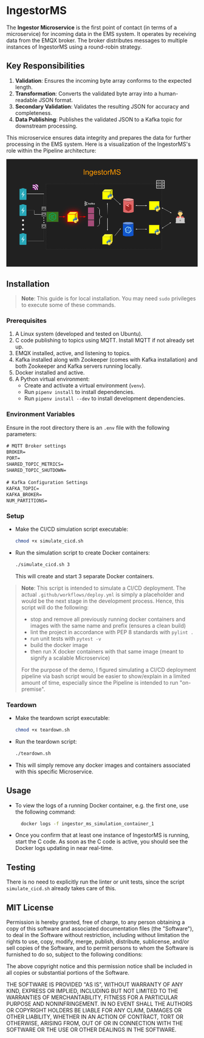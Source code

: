 # IngestorMS

The **Ingestor Microservice** is the first point of contact (in terms of a
microservice) for incoming data
in the EMS system. It operates by receiving data from the EMQX broker. The
broker distributes messages to multiple instances of IngestorMS using a
round-robin strategy.

## Key Responsibilities

1. **Validation**: Ensures the incoming byte array conforms to the expected
   length.
2. **Transformation**: Converts the validated byte array into a human-readable
   JSON format.
3. **Secondary Validation**: Validates the resulting JSON for accuracy and
   completeness.
4. **Data Publishing**: Publishes the validated JSON to a Kafka topic for
   downstream processing.

This microservice ensures data integrity and prepares the data for further
processing
in the EMS system.
Here is a visualization of the IngestorMS's role within the Pipeline
architecture:

![Pipeline Diagram](assets/images/IngestorMS_in_Pipeline.png "Pipeline Diagram")

## Installation

> **Note**: This guide is for local installation. You may need `sudo`
> privileges to execute some of these commands.

### Prerequisites

1. A Linux system (developed and tested on Ubuntu).
2. C code publishing to topics using MQTT. Install MQTT if not already set up.
3. EMQX installed, active, and listening to topics.
4. Kafka installed along with Zookeeper (comes with Kafka installation) and
   both Zookeeper and Kafka servers running locally.
5. Docker installed and active.
6. A Python virtual environment:
    - Create and activate a virtual environment (`venv`).
    - Run `pipenv install` to install dependencies.
    - Run `pipenv install --dev` to install development dependencies.

### Environment Variables

Ensure in the root directory there is an `.env` file with the following
parameters:

```plaintext
# MQTT Broker settings
BROKER=
PORT=
SHARED_TOPIC_METRICS=
SHARED_TOPIC_SHUTDOWN=

# Kafka Configuration Settings
KAFKA_TOPIC=
KAFKA_BROKER=
NUM_PARTITIONS=
```

### Setup

- Make the CI/CD simulation script executable:
   ```bash
   chmod +x simulate_cicd.sh
    ```
- Run the simulation script to create Docker containers:
    ```bash 
    ./simulate_cicd.sh 3
    ```
  This will create and start 3 separate Docker containers.

> **Note**: This script is intended to simulate a CI/CD deployment. The
> actual `.github/workflows/deploy.yml` is simply a placeholder and would
> be the next stage in the development process. Hence, this script will do
> the following:
> - stop and remove all previously running docker containers and images
    with the same name and prefix (ensures a clean build)
> - lint the project in accordance with PEP 8 standards with `pylint .`
> - run unit tests with `pytest -v`
> - build the docker image
> - then run X docker containers with that same image (meant to signify
    a scalable Microservice)
>
> For the purpose of the demo, I figured simulating a CI/CD deployment
> pipeline via bash script would be easier to show/explain in a
> limited amount of time, especially since the Pipeline is intended to run
> "on-premise".

### Teardown

- Make the teardown script executable:
  ```bash
  chmod +x teardown.sh
  ```
- Run the teardown script:

    ```bash
    ./teardown.sh
    ```

- This will simply remove any docker images and containers associated with
  this specific Microservice.

## Usage

- To view the logs of a running Docker container, e.g. the first one, use the
  following command:
  ```bash
    docker logs -f ingestor_ms_simulation_container_1
    ```
- Once you confirm that at least one instance of IngestorMS is running, start
  the C code. As soon as the C code is active, you should see the Docker logs
  updating
  in near real-time.

## Testing

There is no need to explicitly run the linter or unit tests, since the
script `simulate_cicd.sh` already takes care of this.

## MIT License

Permission is hereby granted, free of charge, to any person obtaining a copy of
this software and associated documentation files (the "Software"), to deal in
the Software without restriction, including without limitation the rights to
use, copy, modify, merge, publish, distribute, sublicense, and/or sell copies
of the Software, and to permit persons to whom the Software is furnished to do
so, subject to the following conditions:

The above copyright notice and this permission notice shall be included in all
copies or substantial portions of the Software.

THE SOFTWARE IS PROVIDED "AS IS", WITHOUT WARRANTY OF ANY KIND, EXPRESS OR
IMPLIED, INCLUDING BUT NOT LIMITED TO THE WARRANTIES OF MERCHANTABILITY,
FITNESS FOR A PARTICULAR PURPOSE AND NONINFRINGEMENT. IN NO EVENT SHALL THE
AUTHORS OR COPYRIGHT HOLDERS BE LIABLE FOR ANY CLAIM, DAMAGES OR OTHER
LIABILITY, WHETHER IN AN ACTION OF CONTRACT, TORT OR OTHERWISE, ARISING FROM,
OUT OF OR IN CONNECTION WITH THE SOFTWARE OR THE USE OR OTHER DEALINGS IN THE
SOFTWARE.
